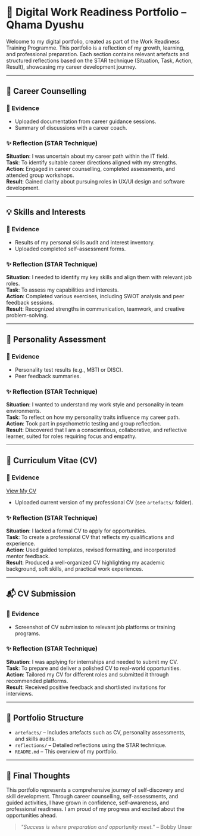 
# 🌟 Digital Work Readiness Portfolio – Qhama Dyushu

Welcome to my digital portfolio, created as part of the Work Readiness Training Programme. This portfolio is a reflection of my growth, learning, and professional preparation. Each section contains relevant artefacts and structured reflections based on the STAR technique (Situation, Task, Action, Result), showcasing my career development journey.

---

## 🧭 Career Counselling

### 📌 Evidence
- Uploaded documentation from career guidance sessions.
- Summary of discussions with a career coach.

### ✨ Reflection (STAR Technique)
**Situation**: I was uncertain about my career path within the IT field.  
**Task**: To identify suitable career directions aligned with my strengths.  
**Action**: Engaged in career counselling, completed assessments, and attended group workshops.  
**Result**: Gained clarity about pursuing roles in UX/UI design and software development.

---

## 💡 Skills and Interests

### 📌 Evidence
- Results of my personal skills audit and interest inventory.
- Uploaded completed self-assessment forms.

### ✨ Reflection (STAR Technique)
**Situation**: I needed to identify my key skills and align them with relevant job roles.  
**Task**: To assess my capabilities and interests.  
**Action**: Completed various exercises, including SWOT analysis and peer feedback sessions.  
**Result**: Recognized strengths in communication, teamwork, and creative problem-solving.

---

## 🧠 Personality Assessment

### 📌 Evidence
- Personality test results (e.g., MBTI or DISC).
- Peer feedback summaries.

### ✨ Reflection (STAR Technique)
**Situation**: I wanted to understand my work style and personality in team environments.  
**Task**: To reflect on how my personality traits influence my career path.  
**Action**: Took part in psychometric testing and group reflection.  
**Result**: Discovered that I am a conscientious, collaborative, and reflective learner, suited for roles requiring focus and empathy.

---

## 📄 Curriculum Vitae (CV)

### 📌 Evidence
[ View My CV ](./CV%20OF%20Sophumelela%20Silangulana.pdf)
- Uploaded current version of my professional CV (see `artefacts/` folder).

### ✨ Reflection (STAR Technique)
**Situation**: I lacked a formal CV to apply for opportunities.  
**Task**: To create a professional CV that reflects my qualifications and experience.  
**Action**: Used guided templates, revised formatting, and incorporated mentor feedback.  
**Result**: Produced a well-organized CV highlighting my academic background, soft skills, and practical work experiences.

---

## 📬 CV Submission

### 📌 Evidence
- Screenshot of CV submission to relevant job platforms or training programs.

### ✨ Reflection (STAR Technique)
**Situation**: I was applying for internships and needed to submit my CV.  
**Task**: To prepare and deliver a polished CV to real-world opportunities.  
**Action**: Tailored my CV for different roles and submitted it through recommended platforms.  
**Result**: Received positive feedback and shortlisted invitations for interviews.

---

## 🧾 Portfolio Structure

- `artefacts/` – Includes artefacts such as CV, personality assessments, and skills audits.
- `reflections/` – Detailed reflections using the STAR technique.
- `README.md` – This overview of my portfolio.

---

## 🧠 Final Thoughts

This portfolio represents a comprehensive journey of self-discovery and skill development. Through career counselling, self-assessments, and guided activities, I have grown in confidence, self-awareness, and professional readiness. I am proud of my progress and excited about the opportunities ahead.

> _"Success is where preparation and opportunity meet."_ – Bobby Unser
